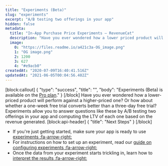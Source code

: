 ```yaml
---
title: "Experiments (Beta)"
slug: "experiments"
excerpt: "A/B testing two offerings in your app"
hidden: false
metadata: 
  title: "In-App Purchase Price Experiments – RevenueCat"
  description: "Have you ever wondered how a lower priced product will perform against a higher priced one? Or how about whether a one week free trial converts better than a three day free trial? Experiments allow you to answer questions like these by A/B testing two offerings in your app and computing the LTV of each one based on the revenue generated."
  image: 
    0: "https://files.readme.io/a421c3a-OG_image.png"
    1: "OG image.png"
    2: 1200
    3: 627
    4: "#e9acb0"
createdAt: "2020-07-09T16:40:41.516Z"
updatedAt: "2021-06-05T00:04:56.402Z"
---
```

[block:callout]
{
  "type": "success",
  "title": "",
  "body": "Experiments (Beta) is available on the [Pro plan](https://www.revenuecat.com/pricing)."
}
[/block]
Have you ever wondered how a lower-priced product will perform against a higher-priced one? Or how about whether a one-week free trial converts better than a three-day free trial? Experiments allow you to answer questions like these by A/B testing two offerings in your app and computing the LTV of each one based on the revenue generated.
[block:api-header]
{
  "title": "Next Steps"
}
[/block]
* If you're just getting started, make sure your app is ready to use [experiments :fa-arrow-right:](doc:experiments-overview)
* For instructions on how to set up an experiment, read our [guide on configuring experiments :fa-arrow-right:](doc:configuring-experiments)
* Once the data from your experiment starts trickling in, learn how to [interpret the results :fa-arrow-right:](doc:experiments-results)